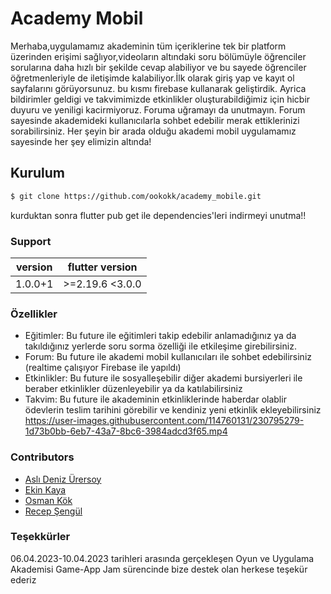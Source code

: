 # Academy Mobil

Merhaba,uygulamamız akademinin tüm içeriklerine tek bir platform üzerinden erişimi sağlıyor,videoların altındaki soru bölümüyle öğrenciler sorularına daha hızlı  bir şekilde cevap alabiliyor ve bu sayede öğrenciler öğretmenleriyle de  iletişimde kalabiliyor.İlk olarak giriş yap ve kayıt ol sayfalarını görüyorsunuz. bu kısmı firebase kullanarak geliştirdik. Ayrica bildirimler geldigi ve takvimimizde etkinlikler oluşturabildiğimiz için hicbir duyuru ve yeniligi kacirmiyoruz. Foruma uğramayı da unutmayın. Forum sayesinde akademideki kullanıcılarla sohbet edebilir merak ettiklerinizi sorabilirsiniz. Her şeyin bir arada olduğu  akademi mobil uygulamamız sayesinde her şey elimizin altında!

## Kurulum

```bash
$ git clone https://github.com/ookokk/academy_mobile.git
```
kurduktan sonra flutter pub get ile dependencies'leri indirmeyi unutma!!

### Support

| version    |    flutter version   |
| ---------- | -------------------- |
| 1.0.0+1    | >=2.19.6 <3.0.0      |

### Özellikler

- Eğitimler: Bu future ile eğitimleri takip edebilir anlamadığınız ya da takıldığınız yerlerde soru sorma özelliği ile etkileşime girebilirsiniz.
- Forum: Bu future ile akademi mobil kullanıcıları ile sohbet edebilirsiniz (realtime çalışıyor Firebase ile yapıldı)
- Etkinlikler: Bu future ile sosyalleşebilir diğer akademi bursiyerleri ile beraber etkinlikler düzenleyebilir ya da katılabilirsiniz
- Takvim: Bu future ile akademinin etkinliklerinde haberdar olablir ödevlerin teslim tarihini görebilir ve kendiniz yeni etkinlik ekleyebilirsiniz
 https://user-images.githubusercontent.com/114760131/230795279-1d73b0bb-6eb7-43a7-8bc6-3984adcd3f65.mp4
### Contributors

- [Aslı Deniz Ürersoy](https://github.com/denizurersoy) 
- [Ekin Kaya](https://github.com/Eknkaya)
- [Osman Kök](https://github.com/ookokk)
- [Recep Şengül](https://github.com/Rcpsngl)

### Teşekkürler

06.04.2023-10.04.2023 tarihleri arasında gerçekleşen Oyun ve Uygulama Akademisi Game-App Jam sürencinde bize destek olan herkese teşekür ederiz








